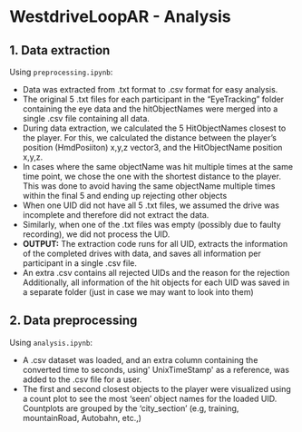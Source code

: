 # WestdriveLoopAR - Analysis 

## 1. Data extraction
Using `preprocessing.ipynb`:

- Data was extracted from .txt format to .csv format for easy analysis.
- The original 5 .txt files for each participant in the “EyeTracking” folder containing the eye data and the hitObjectNames were merged into a single .csv file containing all data. 
- During data extraction, we calculated the 5 HitObjectNames closest to the player. For this, we calculated the distance between the player’s position (HmdPosiiton) x,y,z vector3, and the HitObjectName position x,y,z.
- In cases where the same objectName was hit multiple times at the same time point, we chose the one with the shortest distance to the player. This was done to avoid having the same objectName multiple times within the final 5 and ending up rejecting other objects
- When one UID did not have all 5 .txt files, we assumed the drive was incomplete and therefore did not extract the data. 
- Similarly, when one of the .txt files was empty (possibly due to faulty recording), we did not process the UID.
- **OUTPUT:** The extraction code runs for all UID, extracts the information of the completed drives with data, and saves all information per participant in a single .csv file.
- An extra .csv contains all rejected UIDs and the reason for the rejection
Additionally, all information of the hit objects for each UID was saved in a separate folder (just in case we may want to look into them)

## 2. Data preprocessing
Using `analysis.ipynb`: 

- A .csv dataset was loaded, and an extra column containing the converted time to seconds, using' UnixTimeStamp' as a reference, was added to the .csv file for a user.
- The first and second closest objects to the player were visualized using a count plot to see the most ‘seen’ object names for the loaded UID. Countplots are grouped by the ‘city_section’ (e.g, training, mountainRoad, Autobahn, etc.,) 





